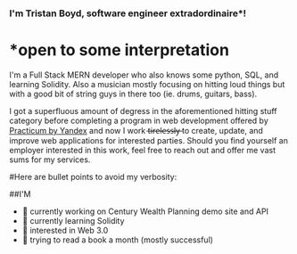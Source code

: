 ### I'm Tristan Boyd, software engineer extradordinaire*!
# *open to some interpretation

I'm a Full Stack MERN developer who also knows some python, SQL, and learning Solidity.  Also a musician mostly focusing on hitting loud things but with a good bit of string guys in there too (ie. drums, guitars, bass).

I got a superfluous amount of degress in the aforementioned hitting stuff category before completing a program in web development offered by [Practicum by Yandex](https://practicum.yandex.com/) and now I work t̶i̶r̶e̶l̶e̶s̶s̶l̶y̶  to create, update, and improve web applications for interested parties. Should you find yourself an employer interested in this work, feel free to reach out and offer me vast sums for my services.

#Here are bullet points to avoid my verbosity:

##I'M

- 🔭 currently working on Century Wealth Planning demo site and API
- 🌱 currently learning Solidity
- 👯 interested in Web 3.0
- 💬 trying to read a book a month (mostly successful)

